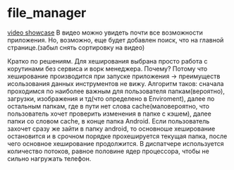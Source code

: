 # file_manager


[video showcase](https://vk.com/video181839805_456239184)
В видео можно увидеть почти все возможности приложения. Но, возможно, еще будет добавлен поиск, что на главной странице.(забыл снять сортировку на видео)

Кратко по решениям. Для хеширования выбрана просто работа с корутинами без сервиса и ворк менеджера. Почему? Потому что хеширование производится при запуске приложения -> преимуществ исользования данных инструментов не вижу. Алгоритм таков: сначала проходимся по наиболее важным для пользователя папкам(вероятно), загрузки, изображения и тд(что определено в Enviroment), далее по остальным папкам, где в пути нет слова cache(маловероятно, что пользователь хочет проверить изменения в папке с кэшем), далее папки со словом cache, в конце папка Android. Если пользователь захочет сразу же зайти в папку android, то основноше хеширование остановится и в срочном порядке прохешируется текущая папка, после чего основное хеширование продолжится. В диспатчере используется количество потоков, равное половине ядер процессора, чтобы не сильно нагружать телефон. 


